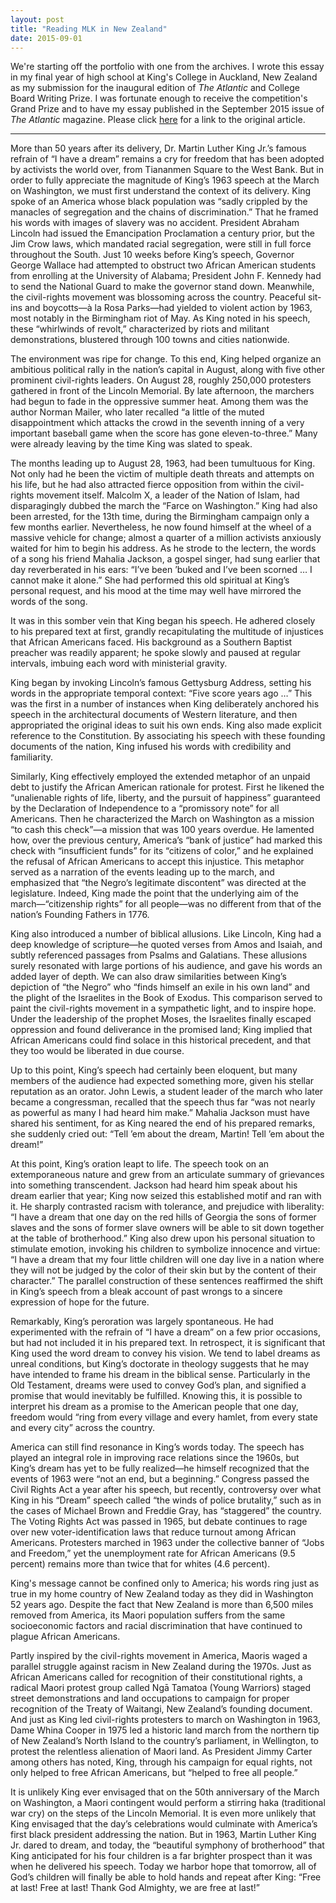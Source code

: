 ```yaml
---
layout: post
title: "Reading MLK in New Zealand"
date: 2015-09-01
---
```


We're starting off the portfolio with one from the archives. I wrote this essay in my final year of high school at King's College in Auckland, New Zealand as my submission for the inaugural edition of *The Atlantic* and College Board Writing Prize. I was fortunate enough to receive the competition's Grand Prize and to have my essay published in the September 2015 issue of *The Atlantic* magazine. Please click [here](https://www.theatlantic.com/magazine/archive/2015/09/reading-mlk-in-new-zealand/399323/) for a link to the original article.

---

More than 50 years after its delivery, Dr. Martin Luther King Jr.’s famous refrain of “I have a dream” remains a cry for freedom that has been adopted by activists the world over, from Tiananmen Square to the West Bank. But in order to fully appreciate the magnitude of King’s 1963 speech at the March on Washington, we must first understand the context of its delivery. King spoke of an America whose black population was “sadly crippled by the manacles of segregation and the chains of discrimination.” That he framed his words with images of slavery was no accident. President Abraham Lincoln had issued the Emancipation Proclamation a century prior, but the Jim Crow laws, which mandated racial segregation, were still in full force throughout the South. Just 10 weeks before King’s speech, Governor George Wallace had attempted to obstruct two African American students from enrolling at the University of Alabama; President John F. Kennedy had to send the National Guard to make the governor stand down. Meanwhile, the civil-rights movement was blossoming across the country. Peaceful sit-ins and boycotts—à la Rosa Parks—had yielded to violent action by 1963, most notably in the Birmingham riot of May. As King noted in his speech, these “whirlwinds of revolt,” characterized by riots and militant demonstrations, blustered through 100 towns and cities nationwide.

The environment was ripe for change. To this end, King helped organize an ambitious political rally in the nation’s capital in August, along with five other prominent civil-rights leaders. On August 28, roughly 250,000 protesters gathered in front of the Lincoln Memorial. By late afternoon, the marchers had begun to fade in the oppressive summer heat. Among them was the author Norman Mailer, who later recalled “a little of the muted disappointment which attacks the crowd in the seventh inning of a very important baseball game when the score has gone eleven-to-three.” Many were already leaving by the time King was slated to speak.

The months leading up to August 28, 1963, had been tumultuous for King. Not only had he been the victim of multiple death threats and attempts on his life, but he had also attracted fierce opposition from within the civil-rights movement itself. Malcolm X, a leader of the Nation of Islam, had disparagingly dubbed the march the “Farce on Washington.” King had also been arrested, for the 13th time, during the Birmingham campaign only a few months earlier. Nevertheless, he now found himself at the wheel of a massive vehicle for change; almost a quarter of a million activists anxiously waited for him to begin his address. As he strode to the lectern, the words of a song his friend Mahalia Jackson, a gospel singer, had sung earlier that day reverberated in his ears: “I’ve been ’buked and I’ve been scorned … I cannot make it alone.” She had performed this old spiritual at King’s personal request, and his mood at the time may well have mirrored the words of the song.

It was in this somber vein that King began his speech. He adhered closely to his prepared text at first, grandly recapitulating the multitude of injustices that African Americans faced. His background as a Southern Baptist preacher was readily apparent; he spoke slowly and paused at regular intervals, imbuing each word with ministerial gravity.

King began by invoking Lincoln’s famous Gettysburg Address, setting his words in the appropriate temporal context: “Five score years ago …” This was the first in a number of instances when King deliberately anchored his speech in the architectural documents of Western literature, and then appropriated the original ideas to suit his own ends. King also made explicit reference to the Constitution. By associating his speech with these founding documents of the nation, King infused his words with credibility and familiarity.

Similarly, King effectively employed the extended metaphor of an unpaid debt to justify the African American rationale for protest. First he likened the “unalienable rights of life, liberty, and the pursuit of happiness” guaranteed by the Declaration of Independence to a “promissory note” for all Americans. Then he characterized the March on Washington as a mission “to cash this check”—a mission that was 100 years overdue. He lamented how, over the previous century, America’s “bank of justice” had marked this check with “insufficient funds” for its “citizens of color,” and he explained the refusal of African Americans to accept this injustice. This metaphor served as a narration of the events leading up to the march, and emphasized that “the Negro’s legitimate discontent” was directed at the legislature. Indeed, King made the point that the underlying aim of the march—“citizenship rights” for all people—was no different from that of the nation’s Founding Fathers in 1776.

King also introduced a number of biblical allusions. Like Lincoln, King had a deep knowledge of scripture—he quoted verses from Amos and Isaiah, and subtly referenced passages from Psalms and Galatians. These allusions surely resonated with large portions of his audience, and gave his words an added layer of depth. We can also draw similarities between King’s depiction of “the Negro” who “finds himself an exile in his own land” and the plight of the Israelites in the Book of Exodus. This comparison served to paint the civil-rights movement in a sympathetic light, and to inspire hope. Under the leadership of the prophet Moses, the Israelites finally escaped oppression and found deliverance in the promised land; King implied that African Americans could find solace in this historical precedent, and that they too would be liberated in due course.

Up to this point, King’s speech had certainly been eloquent, but many members of the audience had expected something more, given his stellar reputation as an orator. John Lewis, a student leader of the march who later became a congressman, recalled that the speech thus far “was not nearly as powerful as many I had heard him make.” Mahalia Jackson must have shared his sentiment, for as King neared the end of his prepared remarks, she suddenly cried out: “Tell ’em about the dream, Martin! Tell ’em about the dream!”

At this point, King’s oration leapt to life. The speech took on an extemporaneous nature and grew from an articulate summary of grievances into something transcendent. Jackson had heard him speak about his dream earlier that year; King now seized this established motif and ran with it. He sharply contrasted racism with tolerance, and prejudice with liberality: “I have a dream that one day on the red hills of Georgia the sons of former slaves and the sons of former slave owners will be able to sit down together at the table of brotherhood.” King also drew upon his personal situation to stimulate emotion, invoking his children to symbolize innocence and virtue: “I have a dream that my four little children will one day live in a nation where they will not be judged by the color of their skin but by the content of their character.” The parallel construction of these sentences reaffirmed the shift in King’s speech from a bleak account of past wrongs to a sincere expression of hope for the future.

Remarkably, King’s peroration was largely spontaneous. He had experimented with the refrain of “I have a dream” on a few prior occasions, but had not included it in his prepared text. In retrospect, it is significant that King used the word dream to convey his vision. We tend to label dreams as unreal conditions, but King’s doctorate in theology suggests that he may have intended to frame his dream in the biblical sense. Particularly in the Old Testament, dreams were used to convey God’s plan, and signified a promise that would inevitably be fulfilled. Knowing this, it is possible to interpret his dream as a promise to the American people that one day, freedom would “ring from every village and every hamlet, from every state and every city” across the country.

America can still find resonance in King’s words today. The speech has played an integral role in improving race relations since the 1960s, but King’s dream has yet to be fully realized—he himself recognized that the events of 1963 were “not an end, but a beginning.” Congress passed the Civil Rights Act a year after his speech, but recently, controversy over what King in his “Dream” speech called “the winds of police brutality,” such as in the cases of Michael Brown and Freddie Gray, has “staggered” the country. The Voting Rights Act was passed in 1965, but debate continues to rage over new voter-identification laws that reduce turnout among African Americans. Protesters marched in 1963 under the collective banner of “Jobs and Freedom,” yet the unemployment rate for African Americans (9.5 percent) remains more than twice that for whites (4.6 percent).

King's message cannot be confined only to America; his words ring just as true in my home country of New Zealand today as they did in Washington 52 years ago. Despite the fact that New Zealand is more than 6,500 miles removed from America, its Maori population suffers from the same socioeconomic factors and racial discrimination that have continued to plague African Americans.

Partly inspired by the civil-rights movement in America, Maoris waged a parallel struggle against racism in New Zealand during the 1970s. Just as African Americans called for recognition of their constitutional rights, a radical Maori protest group called Ngā Tamatoa (Young Warriors) staged street demonstrations and land occupations to campaign for proper recognition of the Treaty of Waitangi, New Zealand’s founding document. And just as King led civil-rights protesters to march on Washington in 1963, Dame Whina Cooper in 1975 led a historic land march from the northern tip of New Zealand’s North Island to the country’s parliament, in Wellington, to protest the relentless alienation of Maori land. As President Jimmy Carter among others has noted, King, through his campaign for equal rights, not only helped to free African Americans, but “helped to free all people.”

It is unlikely King ever envisaged that on the 50th anniversary of the March on Washington, a Maori contingent would perform a stirring haka (traditional war cry) on the steps of the Lincoln Memorial. It is even more unlikely that King envisaged that the day’s celebrations would culminate with America’s first black president addressing the nation. But in 1963, Martin Luther King Jr. dared to dream, and today, the “beautiful symphony of brotherhood” that King anticipated for his four children is a far brighter prospect than it was when he delivered his speech. Today we harbor hope that tomorrow, all of God’s children will finally be able to hold hands and repeat after King: “Free at last! Free at last! Thank God Almighty, we are free at last!”</span>
